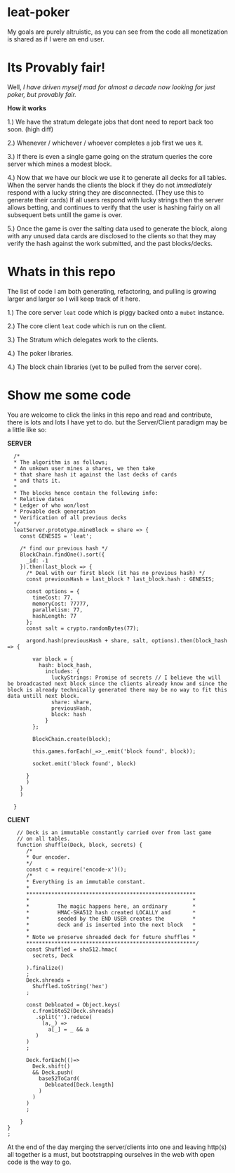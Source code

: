 # leat-poker

My goals are purely altruistic, as you can see from the code all monetization is shared as if I were an end user.


# Its Provably fair!

Well, _I have driven myself mad for almost a decade now looking for just poker, but provably fair._

**How it works**

1.) We have the stratum delegate jobs that dont need to report back too soon. (high diff)

2.) Whenever / whichever / whoever completes a job first we ues it.

3.) If there is even a single game going on the stratum queries the core server which mines a modest block.

4.) Now that we have our block we use it to generate all decks for all tables. When the server hands the clients the block if they do not _immediately_ respond with a lucky string they are disconnected. (They use this to generate their cards) If all users respond with lucky strings then the server allows betting, and continues to verify that the user is hashing fairly on all subsequent bets untill the game is over.

5.) Once the game is over the salting data used to generate the block, along with any unused data cards are disclosed to the clients so that they may verify the hash against the work submitted, and the past blocks/decks.


# Whats in this repo

The list of code I am both generating, refactoring, and pulling is growing larger and larger so I will keep track of it here.

1.) The core server `leat` code which is piggy backed onto a `mubot` instance.

2.) The core client `leat` code which is run on the client.

3.) The Stratum which delegates work to the clients.

4.) The poker libraries.

4.) The block chain libraries (yet to be pulled from the server core).


# Show me some code

You are welcome to click the links in this repo and read and contribute, there is lots and lots I have yet to do. but the Server/Client paradigm may be a little like so:


**SERVER**
```
  /*
  * The algorithm is as follows;
  * An unkown user mines a shares, we then take
  * that share hash it against the last decks of cards 
  * and thats it.              
  *
  * The blocks hence contain the following info:
  * Relative dates
  * Ledger of who won/lost
  * Provable deck generation 
  * Verification of all previous decks 
  */
  leatServer.prototype.mineBlock = share => {
    const GENESIS = 'leat';

    /* find our previous hash */
    BlockChain.findOne().sort({
      _id: -1
    }).then(last_block => {
      /* Deal with our first block (it has no previous hash) */
      const previousHash = last_block ? last_block.hash : GENESIS;

      const options = {
        timeCost: 77,
        memoryCost: 77777,
        parallelism: 77,
        hashLength: 77
      };
      const salt = crypto.randomBytes(77);

      argond.hash(previousHash + share, salt, options).then(block_hash => {

        var block = {
          hash: block_hash,
            includes: {
              luckyStrings: Promise of secrets // I believe the will be broadcasted next block since the clients already know and since the block is already technically generated there may be no way to fit this data untill next block.          
              share: share,
              previousHash,
              block: hash
            }
        };

        BlockChain.create(block);

        this.games.forEach(_=>_.emit('block found', block));

        socket.emit('block found', block)

      }
      )
    }
    )

  }
```
**CLIENT**
```
   // Deck is an immutable constantly carried over from last game
   // on all tables.
   function shuffle(Deck, block, secrets) {
      /* 
      * Our encoder.
      */
      const c = require('encode-x')();
      /*
      * Everything is an immutable constant.
      *
      ******************************************************
      *                                                    *
      *         The magic happens here, an ordinary        *
      *         HMAC-SHA512 hash created LOCALLY and       *
      *         seeded by the END USER creates the         *
      *         deck and is inserted into the next block   *
      *                                                    *
      * Note we preserve shreaded deck for future shuffles *
      ******************************************************/
      const Shuffled = sha512.hmac(
        secrets, Deck
  
      ).finalize()
      ;
      Deck.shreads = 
        Shuffled.toString('hex')
      ;

      const Debloated = Object.keys(
        c.from16to52(Deck.shreads)
         .split('').reduce(
           (a,_) =>
             a[_] = _ && a
         )
      )
      ;

      Deck.forEach(()=>
        Deck.shift()
        && Deck.push(
          base52ToCard(
            Debloated[Deck.length]
          )
        )
      )
      ;
      
    }
}
;
```


At the end of the day merging the server/clients into one and leaving http(s) all together is a must, but bootstrapping ourselves in the web with open code is the way to go.
